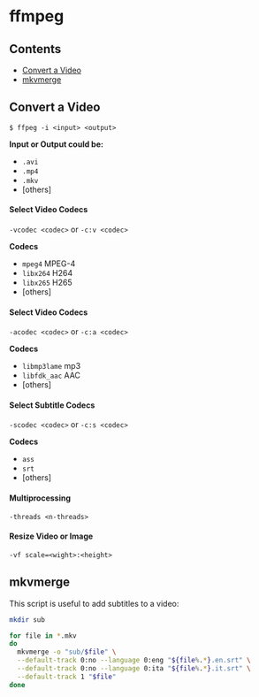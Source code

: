 # ffmpeg

## Contents

- [Convert a Video](#convert_a-video)
- [mkvmerge](#mkvmerge)

## Convert a Video
```
$ ffpeg -i <input> <output>
```

**Input or Output could be:**
- `.avi`
- `.mp4`
- `.mkv`
- [others]

#### Select Video Codecs
`-vcodec <codec>` or `-c:v <codec>`

**Codecs**

- `mpeg4` MPEG-4
- `libx264` H264
- `libx265` H265
- [others]

#### Select Video Codecs
`-acodec <codec>` or `-c:a <codec>`

**Codecs**

- `libmp3lame` mp3
- `libfdk_aac` AAC
- [others]

#### Select Subtitle Codecs
`-scodec <codec>` or `-c:s <codec>`

**Codecs**

- `ass`
- `srt`
- [others]

#### Multiprocessing
`-threads <n-threads>`

#### Resize Video or Image
`-vf scale=<wight>:<height>`


## mkvmerge

This script is useful to add subtitles to a video:

```bash
mkdir sub

for file in *.mkv
do
  mkvmerge -o "sub/$file" \
  --default-track 0:no --language 0:eng "${file%.*}.en.srt" \
  --default-track 0:no --language 0:ita "${file%.*}.it.srt" \
  --default-track 1 "$file"
done
```
